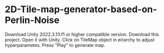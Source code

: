 # 2D-Tile-map-generator-based-on-Perlin-Noise
Download Unity 2022.3.13.f1 or higher compatible version.
Download this project.
Open it with Unity.
Click on TileMap object in eirarchy to adjust hyperparametes.
Press "Play" to generate map.
